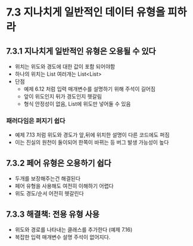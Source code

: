 # 7.3 지나치게 일반적인 데이터 유형을 피하라

## 7.3.1 지나치게 일반적인 유형은 오용될 수 있다
* 위치는 위도와 경도에 대한 값이 포함 되어야함
* 하나의 위치는 List<Double> 여러개는 List<List<Double>>
* 단점
	* 예제 6.12 처럼 입력 매개변수를 설명하기 위해 주석이 길어짐
	* 앞이 위도인지 뒤가 경도인지 헷갈림
	* 형식 안정성이 없음, List에 위도만 넣어둘 수 있음

### 패러다임은 퍼지기 쉽다
* 예제 7.13 처럼 위도와 경도가 앞,뒤에 위치한 설명이 다른 코드에도 퍼짐
* 이는 진실의 원천이 둘이되어 한쪽이 바뀌는 등 버그 발생 가능성이 높다

## 7.3.2 페어 유형은 오용하기 쉽다
* 두개를 보장해주는건 해결된다
* 페어 유형을 사용해도 여전히 이해하기 어렵다
* 위도 경도/순서 어전히 헷갈린다

## 7.3.3 해결책: 전용 유형 사용
* 위도와 경로를 나타내는 클래스를 추가한다 (예제 7.16)
* 복잡한 입력 매개변수 설명 주석이 없어지다.
